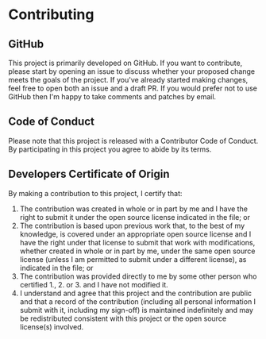 # Contributing

## GitHub

This project is primarily developed on GitHub.
If you want to contribute, please start by opening an issue to discuss whether your proposed change meets the goals of the project.
If you've already started making changes, feel free to open both an issue and a draft PR.
If you would prefer not to use GitHub then I'm happy to take comments and patches by email.

## Code of Conduct

Please note that this project is released with a Contributor Code of Conduct. By participating in this project you agree to abide by its terms.

## Developers Certificate of Origin

By making a contribution to this project, I certify that:
1. The contribution was created in whole or in part by me and I have the right to submit it under the open source license indicated in the file; or
2. The contribution is based upon previous work that, to the best of my knowledge, is covered under an appropriate open source license and I have the right under that license to submit that work with modifications, whether created in whole or in part by me, under the same open source license (unless I am permitted to submit under a different license), as indicated in the file; or
3. The contribution was provided directly to me by some other person who certified 1., 2. or 3. and I have not modified it.
4. I understand and agree that this project and the contribution are public and that a record of the contribution (including all personal information I submit with it, including my sign-off) is maintained indefinitely and may be redistributed consistent with this project or the open source license(s) involved.

